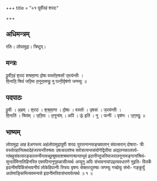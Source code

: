 +++
title = "०१ पूर्वीरहं शरदः"

+++
## अधिमन्त्रम्
रतिः। लोपामुद्रा। त्रिष्टुप्।

## मन्त्रः
पू॒र्वीर॒हं श॒रदः॑ शश्रमा॒णा दो॒षा वस्तो॑रु॒षसो॑ ज॒रय॑न्तीः ।  
मि॒नाति॒ श्रियं॑ जरि॒मा त॒नूना॒मप्यू॒ नु पत्नी॒र्वृष॑णो जगम्युः ॥

## पदपाठः
पू॒र्वीः । अ॒हम् । श॒रदः॑ । श॒श्र॒मा॒णा । दो॒षाः । वस्तोः॑ । उ॒षसः॑ । ज॒रय॑न्तीः ।  
मि॒नाति॑ । श्रिय॑म् । ज॒रि॒मा । त॒नूना॑म् । अपि॑ । ऊं॒ इति॑ । नु । पत्नीः॑ । वृष॑णः । ज॒ग॒म्युः॒ ॥

## भाष्यम्
लोपामुद्रा आह हेअगस्त्य अहंलोपामुद्रापूर्वीः शरदः पुरातनानसङ्ख्यातान् संवत्सरान् दोषारा- त्रीः वस्तोरहानितथादेहंजरयन्तीरुषसः उषःकालांश्च सर्वत्रात्यन्तसंयोगेद्वितीया अद्यतनकालपर्य- न्तंबहुसंवत्सरङ्कार्त्स्न्येनत्वच्छुश्रूषयाशश्रमाणाश्रान्ताभूवं इदानीन्तुजरिमाजरातनूनामङ्गानांश्रियं- सुन्दर्यंमिनातिहिनस्ति एवमपिनानुगृह्ळासीत्यर्थः अप्यूनु अपिः संभावनायांउइत्यवधारणे नुइति- वितर्के इदानीमपिकिंसंभावनीयं लोकेहिपत्नीः स्त्रियः वृषणः सेक्तरःपुरुषाः जगम्युः गच्छेयुः संभो- गङ्कुर्युं अतोमाङ्किमित्यवमन्यसे इदानीमपिवासंभावयेत्यर्थः ॥ १ ॥